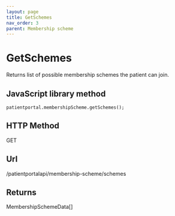 ```yaml
---
layout: page
title: GetSchemes
nav_order: 3
parent: Membership scheme
---
```


# GetSchemesReturns list of possible membership schemes the patient can join.## JavaScript library method```patientportal.membershipScheme.getSchemes();```## HTTP MethodGET## ****Url****/patientportalapi/membership-scheme/schemes## ReturnsMembershipSchemeData\[\]